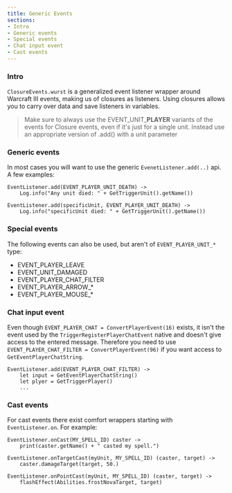 ```yaml
---
title: Generic Events
sections:
- Intro
- Generic events
- Special events
- Chat input event
- Cast events
---
```


### Intro

`ClosureEvents.wurst` is a generalized event listener wrapper around Warcraft III events, making us of closures as listeners.
Using closures allows you to carry over data and save listeners in variables.

> Make sure to always use the EVENT_UNIT_**PLAYER** variants of the events for Closure events, even if it's just for a single unit. Instead use an appropriate version of .add() with a unit parameter

### Generic events

In most cases you will want to use the generic `EvenetListener.add(..)` api. A few examples:

```wurst
EventListener.add(EVENT_PLAYER_UNIT_DEATH) ->
	Log.info("Any unit died: " + GetTriggerUnit().getName())

EventListener.add(specificUnit, EVENT_PLAYER_UNIT_DEATH) ->
	Log.info("specificUnit died: " + GetTriggerUnit().getName())
```

### Special events

The following events can also be used, but aren't of  `EVENT_PLAYER_UNIT_*` type:

- EVENT_PLAYER_LEAVE
- EVENT_UNIT_DAMAGED
- EVENT_PLAYER_CHAT_FILTER
- EVENT_PLAYER_ARROW_*
- EVENT_PLAYER_MOUSE_*

### Chat input event

Even though `EVENT_PLAYER_CHAT = ConvertPlayerEvent(16)` exists, it isn't the event used by the `TriggerRegisterPlayerChatEvent` native and doesn't give access to the entered message. Therefore you need to use `EVENT_PLAYER_CHAT_FILTER = ConvertPlayerEvent(96)` if you want access to  `GetEventPlayerChatString`.

```wurst
EventListener.add(EVENT_PLAYER_CHAT_FILTER) ->
	let input = GetEventPlayerChatString()
	let plyer = GetTriggerPlayer()
	...
```

### Cast events

For cast events there exist comfort wrappers starting with `EventListener.on`. For example:

```wurst
EventListener.onCast(MY_SPELL_ID) caster ->
	print(caster.getName() + " casted my spell.")

EventListener.onTargetCast(myUnit, MY_SPELL_ID) (caster, target) ->
	caster.damageTarget(target, 50.)

EventListener.onPointCast(myUnit, MY_SPELL_ID) (caster, target) ->
	flashEffect(Abilities.frostNovaTarget, target)
```
